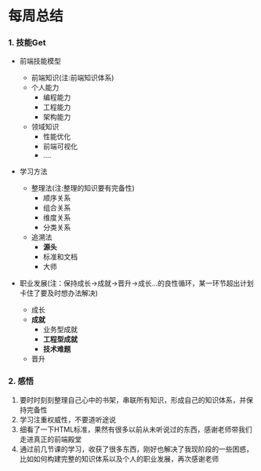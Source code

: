 # 每周总结

### 1. 技能Get

- 前端技能模型
  - 前端知识(注:前端知识体系)
  - 个人能力
    - 编程能力
    - 工程能力
    - 架构能力
  - 领域知识
    - 性能优化
    - 前端可视化
    - ....

- 学习方法
  - 整理法(注:整理的知识要有完备性)
    - 顺序关系
    - 组合关系
    - 维度关系
    - 分类关系
  - 追溯法
    - **源头**
    - 标准和文档
    - 大师
  
- 职业发展(注：保持成长->成就->晋升->成长...的良性循环，某一环节超出计划卡住了要及时想办法解决)
    - 成长
    - **成就**
      - 业务型成就
      - **工程型成就**
      - **技术难题**
    - 晋升
    
### 2. 感悟

1. 要时时刻刻整理自己心中的书架，串联所有知识，形成自己的知识体系，并保持完备性
2. 学习注重权威性，不要道听途说
3. 细看了一下HTML标准，果然有很多以前从未听说过的东西，感谢老师带我们走进真正的前端殿堂
4. 通过前几节课的学习，收获了很多东西，刚好也解决了我现阶段的一些困惑，比如如何构建完整的知识体系以及个人的职业发展，再次感谢老师
